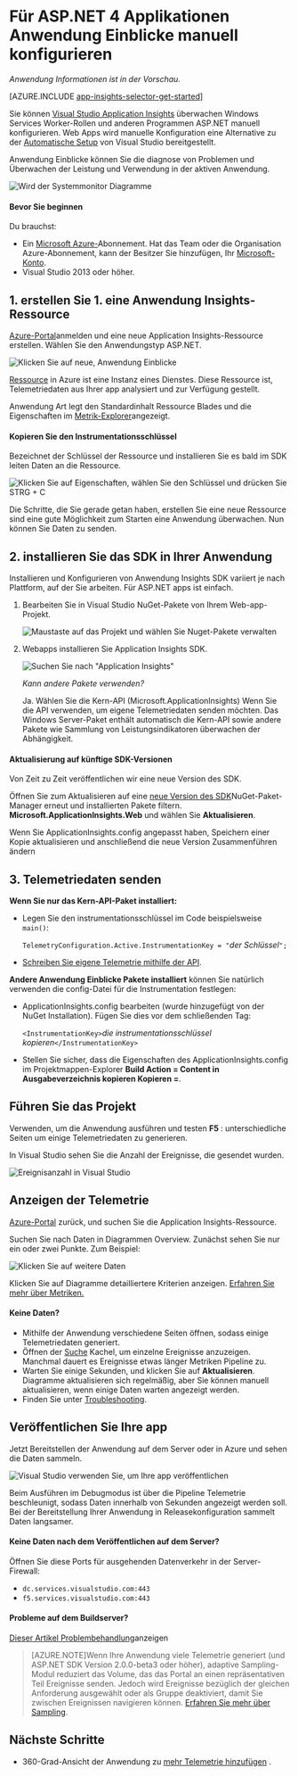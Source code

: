 <properties
    pageTitle="Anwendungsdienste Einblicke für Windows und Workerrollen | Microsoft Azure"
    description="Manuell Application Insights-SDK der Anwendung ASP.NET Auslastung, Verfügbarkeit und Leistung zu analysieren."
    services="application-insights"
    documentationCenter=".net"
    authors="alancameronwills"
    manager="douge"/>

<tags
    ms.service="application-insights"
    ms.workload="tbd"
    ms.tgt_pltfrm="ibiza"
    ms.devlang="na"
    ms.topic="get-started-article"
    ms.date="08/30/2016"
    ms.author="awills"/>


# <a name="manually-configure-application-insights-for-aspnet-4-applications"></a>Für ASP.NET 4 Applikationen Anwendung Einblicke manuell konfigurieren

*Anwendung Informationen ist in der Vorschau.*

[AZURE.INCLUDE [app-insights-selector-get-started](../../includes/app-insights-selector-get-started.md)]

Sie können [Visual Studio Application Insights](app-insights-overview.md) überwachen Windows Services Worker-Rollen und anderen Programmen ASP.NET manuell konfigurieren. Web Apps wird manuelle Konfiguration eine Alternative zu der [Automatische Setup](app-insights-asp-net.md) von Visual Studio bereitgestellt.

Anwendung Einblicke können Sie die diagnose von Problemen und Überwachen der Leistung und Verwendung in der aktiven Anwendung.

![Wird der Systemmonitor Diagramme](./media/app-insights-windows-services/10-perf.png)


#### <a name="before-you-start"></a>Bevor Sie beginnen

Du brauchst:

* Ein [Microsoft Azure-](http://azure.com)Abonnement. Hat das Team oder die Organisation Azure-Abonnement, kann der Besitzer Sie hinzufügen, Ihr [Microsoft-Konto](http://live.com).
* Visual Studio 2013 oder höher.



## <a name="add"></a>1. erstellen Sie 1. eine Anwendung Insights-Ressource

[Azure-Portal](https://portal.azure.com/)anmelden und eine neue Application Insights-Ressource erstellen. Wählen Sie den Anwendungstyp ASP.NET.

![Klicken Sie auf neue, Anwendung Einblicke](./media/app-insights-windows-services/01-new-asp.png)

[Ressource](app-insights-resources-roles-access-control.md) in Azure ist eine Instanz eines Dienstes. Diese Ressource ist, Telemetriedaten aus Ihrer app analysiert und zur Verfügung gestellt.

Anwendung Art legt den Standardinhalt Ressource Blades und die Eigenschaften im [Metrik-Explorer](app-insights-metrics-explorer.md)angezeigt.

#### <a name="copy-the-instrumentation-key"></a>Kopieren Sie den Instrumentationsschlüssel

Bezeichnet der Schlüssel der Ressource und installieren Sie es bald im SDK leiten Daten an die Ressource.

![Klicken Sie auf Eigenschaften, wählen Sie den Schlüssel und drücken Sie STRG + C](./media/app-insights-windows-services/02-props-asp.png)

Die Schritte, die Sie gerade getan haben, erstellen Sie eine neue Ressource sind eine gute Möglichkeit zum Starten eine Anwendung überwachen. Nun können Sie Daten zu senden.

## <a name="sdk"></a>2. installieren Sie das SDK in Ihrer Anwendung

Installieren und Konfigurieren von Anwendung Insights SDK variiert je nach Plattform, auf der Sie arbeiten. Für ASP.NET apps ist einfach.

1. Bearbeiten Sie in Visual Studio NuGet-Pakete von Ihrem Web-app-Projekt.

    ![Maustaste auf das Projekt und wählen Sie Nuget-Pakete verwalten](./media/app-insights-windows-services/03-nuget.png)

2. Webapps installieren Sie Application Insights SDK.

    ![Suchen Sie nach "Application Insights"](./media/app-insights-windows-services/04-ai-nuget.png)

    *Kann andere Pakete verwenden?*

    Ja. Wählen Sie die Kern-API (Microsoft.ApplicationInsights) Wenn Sie die API verwenden, um eigene Telemetriedaten senden möchten. Das Windows Server-Paket enthält automatisch die Kern-API sowie andere Pakete wie Sammlung von Leistungsindikatoren überwachen der Abhängigkeit. 

#### <a name="to-upgrade-to-future-sdk-versions"></a>Aktualisierung auf künftige SDK-Versionen

Von Zeit zu Zeit veröffentlichen wir eine neue Version des SDK.

Öffnen Sie zum Aktualisieren auf eine [neue Version des SDK](https://github.com/Microsoft/ApplicationInsights-dotnet-server/releases/)NuGet-Paket-Manager erneut und installierten Pakete filtern. **Microsoft.ApplicationInsights.Web** und wählen Sie **Aktualisieren**.

Wenn Sie ApplicationInsights.config angepasst haben, Speichern einer Kopie aktualisieren und anschließend die neue Version Zusammenführen ändern


## <a name="3-send-telemetry"></a>3. Telemetriedaten senden


**Wenn Sie nur das Kern-API-Paket installiert:**

* Legen Sie den instrumentationsschlüssel im Code beispielsweise `main()`: 

    `TelemetryConfiguration.Active.InstrumentationKey = "`*der Schlüssel*`";` 

* [Schreiben Sie eigene Telemetrie mithilfe der API](app-insights-api-custom-events-metrics.md#ikey).


**Andere Anwendung Einblicke Pakete installiert** können Sie natürlich verwenden die config-Datei für die Instrumentation festlegen:

* ApplicationInsights.config bearbeiten (wurde hinzugefügt von der NuGet Installation). Fügen Sie dies vor dem schließenden Tag:

    `<InstrumentationKey>`*die instrumentationsschlüssel kopieren*`</InstrumentationKey>`

* Stellen Sie sicher, dass die Eigenschaften des ApplicationInsights.config im Projektmappen-Explorer **Build Action = Content in Ausgabeverzeichnis kopieren Kopieren =**.




## <a name="run"></a>Führen Sie das Projekt

Verwenden, um die Anwendung ausführen und testen **F5** : unterschiedliche Seiten um einige Telemetriedaten zu generieren.

In Visual Studio sehen Sie die Anzahl der Ereignisse, die gesendet wurden.

![Ereignisanzahl in Visual Studio](./media/app-insights-windows-services/appinsights-09eventcount.png)

## <a name="monitor"></a>Anzeigen der Telemetrie

[Azure-Portal](https://portal.azure.com/) zurück, und suchen Sie die Application Insights-Ressource.


Suchen Sie nach Daten in Diagrammen Overview. Zunächst sehen Sie nur ein oder zwei Punkte. Zum Beispiel:

![Klicken Sie auf weitere Daten](./media/app-insights-windows-services/12-first-perf.png)

Klicken Sie auf Diagramme detailliertere Kriterien anzeigen. [Erfahren Sie mehr über Metriken.](app-insights-web-monitor-performance.md)

#### <a name="no-data"></a>Keine Daten?

* Mithilfe der Anwendung verschiedene Seiten öffnen, sodass einige Telemetriedaten generiert.
* Öffnen der [Suche](app-insights-diagnostic-search.md) Kachel, um einzelne Ereignisse anzuzeigen. Manchmal dauert es Ereignisse etwas länger Metriken Pipeline zu.
* Warten Sie einige Sekunden, und klicken Sie auf **Aktualisieren**. Diagramme aktualisieren sich regelmäßig, aber Sie können manuell aktualisieren, wenn einige Daten warten angezeigt werden.
* Finden Sie unter [Troubleshooting](app-insights-troubleshoot-faq.md).

## <a name="publish-your-app"></a>Veröffentlichen Sie Ihre app

Jetzt Bereitstellen der Anwendung auf dem Server oder in Azure und sehen die Daten sammeln.

![Visual Studio verwenden Sie, um Ihre app veröffentlichen](./media/app-insights-windows-services/15-publish.png)

Beim Ausführen im Debugmodus ist über die Pipeline Telemetrie beschleunigt, sodass Daten innerhalb von Sekunden angezeigt werden soll. Bei der Bereitstellung Ihrer Anwendung in Releasekonfiguration sammelt Daten langsamer.

#### <a name="no-data-after-you-publish-to-your-server"></a>Keine Daten nach dem Veröffentlichen auf dem Server?

Öffnen Sie diese Ports für ausgehenden Datenverkehr in der Server-Firewall:

+ `dc.services.visualstudio.com:443`
+ `f5.services.visualstudio.com:443`


#### <a name="trouble-on-your-build-server"></a>Probleme auf dem Buildserver?

[Dieser Artikel Problembehandlung](app-insights-asp-net-troubleshoot-no-data.md#NuGetBuild)anzeigen

> [AZURE.NOTE]Wenn Ihre Anwendung viele Telemetrie generiert (und ASP.NET SDK Version 2.0.0-beta3 oder höher), adaptive Sampling-Modul reduziert das Volume, das das Portal an einen repräsentativen Teil Ereignisse senden. Jedoch wird Ereignisse bezüglich der gleichen Anforderung ausgewählt oder als Gruppe deaktiviert, damit Sie zwischen Ereignissen navigieren können. 
> [Erfahren Sie mehr über Sampling](app-insights-sampling.md).




## <a name="next-steps"></a>Nächste Schritte

* 360-Grad-Ansicht der Anwendung zu [mehr Telemetrie hinzufügen](app-insights-asp-net-more.md) .



